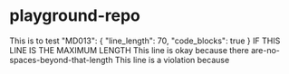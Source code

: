 # playground-repo

This is to test "MD013": { "line_length": 70, "code_blocks": true }
IF THIS LINE IS THE MAXIMUM LENGTH
This line is okay because there are-no-spaces-beyond-that-length
This line is a violation because 